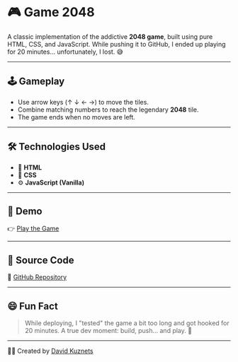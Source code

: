 # 🎮 Game 2048

A classic implementation of the addictive **2048 game**, built using pure HTML, CSS, and JavaScript.
While pushing it to GitHub, I ended up playing for 20 minutes... unfortunately, I lost. 😅

---

## 🕹️ Gameplay

- Use arrow keys (↑ ↓ ← →) to move the tiles.
- Combine matching numbers to reach the legendary **2048** tile.
- The game ends when no moves are left.

---

## 🛠️ Technologies Used

- 🧱 **HTML**
- 🎨 **CSS**
- ⚙️ **JavaScript (Vanilla)**

---

## 🚀 Demo

👉 [Play the Game](https://DavidKuznets.github.io/Game2048/)

---

## 📂 Source Code

🔗 [GitHub Repository](https://github.com/DavidKuznets/Game2048)

---

## 😄 Fun Fact

> While deploying, I "tested" the game a bit too long and got hooked for 20 minutes.
> A true dev moment: build, push... and play. 🎯

---

👨‍💻 Created by [David Kuznets](https://github.com/DavidKuznets)
